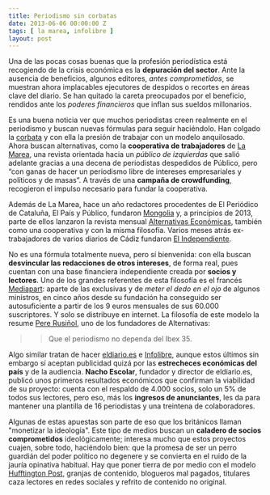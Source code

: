 ```yaml
---
title: Periodismo sin corbatas
date: 2013-06-06 00:00:00 Z
tags: [ la marea, infolibre ]
layout: post
---
```


Una de las pocas cosas buenas que la profesión periodística está recogiendo de la crisis económica es la **depuración del sector**. Ante la ausencia de beneficios, algunos editores, _antes comprometidos_, se muestran ahora implacables ejecutores de despidos o recortes en áreas clave del diario. Se han quitado la careta preocupados por el beneficio, rendidos ante los _poderes financieros_ que inflan sus sueldos millonarios. 

Es una buena noticia ver que muchos periodistas creen realmente en el periodismo y buscan nuevas fórmulas para seguir haciéndolo. Han colgado la [corbata](http://pbs.twimg.com/media/BLd7JU_CEAATWXW.png) y con ella la presión de trabajar con un modelo anquilosado. Ahora buscan alternativas, como la **cooperativa de trabajadores** de [La Marea](http://www.lamarea.com/ "Revista La Marea"), una revista orientada hacia un _público de izquierdas_ que salió adelante gracias a una decena de periodistas despedidos de Público, pero “con ganas de hacer un periodismo libre de intereses empresariales y políticos y de masas”. A través de una **campaña de crowdfunding**, recogieron el impulso necesario para fundar la cooperativa. 

Además de La Marea, hace un año redactores procedentes de El Periódico de Cataluña, El País y Público, fundaron [Mongolia](http://www.revistamongolia.com/ "Mongolia") y, a principios de 2013, parte de ellos lanzaron la revista mensual [Alternativas Económicas](http://alternativaseconomicas.coop/ "Alternativas Económicas"), también como una cooperativa y con la misma filosofía. Varios meses atrás ex-trabajadores de varios diarios de Cádiz fundaron [El Independiente](http://233grados.lainformacion.com/blog/2013/03/c%C3%A1diz-tiene-un-nuevo-diario-en-papel-independiente-como-su-nombre-y-muy-moderno.html/ "El Independiente de Cádiz").

No es una fórmula totalmente nueva, pero sí bienvenida: con ella buscan **desvincular las redacciones de otros intereses**, de forma real, pues cuentan con una base financiera independiente creada por **socios y lectores**. Uno de los grandes referentes de esta filosofía es el francés [Mediapart](http://www.mediapart.fr/ "Mediapart"): aparte de las exclusivas y de _meter el dedo en el ojo_ de algunos ministros, en cinco años desde su fundación ha conseguido ser autosuficiente a partir de los 9 euros mensuales de sus 60.000 suscriptores. Y solo se distribuye en internet. La filosofía de este modelo la resume [Pere Rusiñol](http://alternativaseconomicas.coop/posts/la-economia-de-la-prensa-y-el-malentendido-de-internet "El malentendido de la prensa"), uno de los fundadores de Alternativas: 

>>Que el periodismo no dependa del Ibex 35.

Algo similar tratan de hacer [eldiario.es](http://www.eldiario.es/ "eldiario.es") e [Infolibre](http://www.infolibre.es/ "Infolibre"), aunque estos últimos sin embargo sí aceptan publicidad quizá por las **estrecheces económicas del país** y de la audiencia. **Nacho Escolar**, fundador y director de eldiario.es, publicó unos primeros resultados económicos que confirman la viabilidad de su proyecto: cuenta con el respaldo de 4.000 socios, solo un 5% de todos sus lectores, pero eso, más los **ingresos de anunciantes**, les da para mantener una plantilla de 16 periodistas y una treintena de colaboradores. 

Algunas de estas apuestas son parte de eso que los británicos llaman "monetizar la ideología". Este tipo de medios buscan un **caladero de socios comprometidos** ideológicamente; interesa mucho que estos proyectos cuajen, sobre todo, haciéndolo bien: que la promesa de ser un perro guardián del poder político no degenere y se convierta en el ruido de la jauría opinativa habitual. Hay que poner tierra de por medio con el modelo [Hufftington Post](http://www.huffingtonpost.es/), granjas de contenido, blogueros mal pagados, titulares caza lectores en redes sociales y refrito de contenido no original.